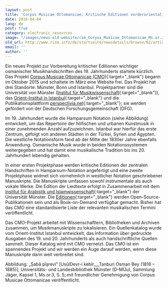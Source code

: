 ```yaml
---
layout: post
title: 'Corpus Musicae Ottomanicae: Kritische Editionen vorderorientalischer Musikhandschriften'
date: 2016-04-04
lang: de
post: true
category: electronic_resources
image: "/images/news-old-website/csm_Corpus_Musicae_Ottomanicae_Ms.or.3__S._5_-_Saba_Pesrevi__Devr-i_Kebir__Osman_Bey_b7d9711f75.jpg"
old_url: http://www.rism.info/de/startseite/newsdetails/browse/62/article/64/corpus-musicae-ottomanicae.html
email: ''
author: ''
---
```


Ein neues Projekt zur Vorbereitung kritischer Editionen wichtiger osmanischer Musikhandschriften des 19. Jahrhunderts startete kürzlich. Das Projekt [Corpus Musicae Ottomanicae (CMO)](http://www.uni-muenster.de/CMO-Edition/cmo/cmo.html){:target="_blank"} begann im Oktober 2015 und schaltete im März eine Website frei. Das Projekt hat drei Standorte: Münster, Bonn und Istanbul. Projektpartner sind die Universität von Münster ([Institut für Musikwissenschaft](https://www.uni-muenster.de/Musikwissenschaft/){:target="_blank"}), das [Orient-Institut in Istanbul](http://www.maxweberstiftung.de/institute/institute-oi-istanbul.html){:target="_blank"} und die Publikationsplattform [perspectivia.net](http://www.perspectivia.net/){:target="_blank"}; sie werden gefördert von der Deutschen Forschungsgemeinschaft (DFG).


Im 19. Jahrhundert wurde die Hamparsum Notation (siehe Abbildung) entwickelt, um das Repertoire der höfischen und urbanen Kunstmusik in einer zunehmenden Anzahl aufzuzeichnen. Istanbul war hierfür das erste Zentrum, gefolgt von anderen Städten in der Türkei, Syrien und Ägypten. Die westliche Notationsform fand ab der Mitte der 1830er Jahre ebenfalls Anwendung. Osmanische Musik wurde in beiden Notationssystemen weitergegeben und hat damit eine musikalische Tradition bis ins 20. Jahrhundert lebendig gehalten.


In einer ersten Projektphase werden kritische Editionen der zentralen Handschriften in Hamparsum-Notation angefertigt und eine zweite Projektphase widmet sich vornehmlich in westlicher Notation geschriebener Manuskripte. Die Manuskripte umfassen sowohl instrumentale als auch vokale Werke. Die Edition der Liedtexte erfolgt in Zusammenarbeit mit dem [Institut für Arabistik und Islamwissenschaft](https://www.uni-muenster.de/ArabistikIslam/){:target="_blank"} der Universität Münster. Die [Editionen](http://www.uni-muenster.de/CMO-Edition/publikationen/publikationen.html){:target="_blank"} werden Open-Source-Publikationen sein und als Book-on-Demand verfügbar gemacht. Bisher hat das CMO eine standardisierte Liste der relevanten musikalischen Termini veröffentlicht.

Das CMO-Projekt arbeitet mit Wissenschaftlern, Bibliotheken und Archiven zusammen, um Musikmanuskripte zu lokalisieren. Ein Quellenkatalog wurde vom Orient-Institut Istanbul entwickelt, das Information über gedruckte Ausgaben des 19. und 20. Jahrhunderts als auch handschriftliche Quellen sammelt. Dieser Katalog wird mit CMO vernetzt. Das CMO ist ein spannendes Projekt und wir werden ein Auge darauf werden, wenn diese Manuskripte dann weit verbreitet sind.


Abbildung: „Ṣabā pīşrevi” [UsûlDevr-i kebîr_,_Tanburi Osman Bey (1816 – 1885)], Universitäts- und Landesbibliothek Münster (D-MÜu), Sammlung Jäger, Kapsel 1, Ms.or.3, S. 5; mit freundlicher Genehmigung von Corpus Musicae Ottomanicae veröffentlicht.



